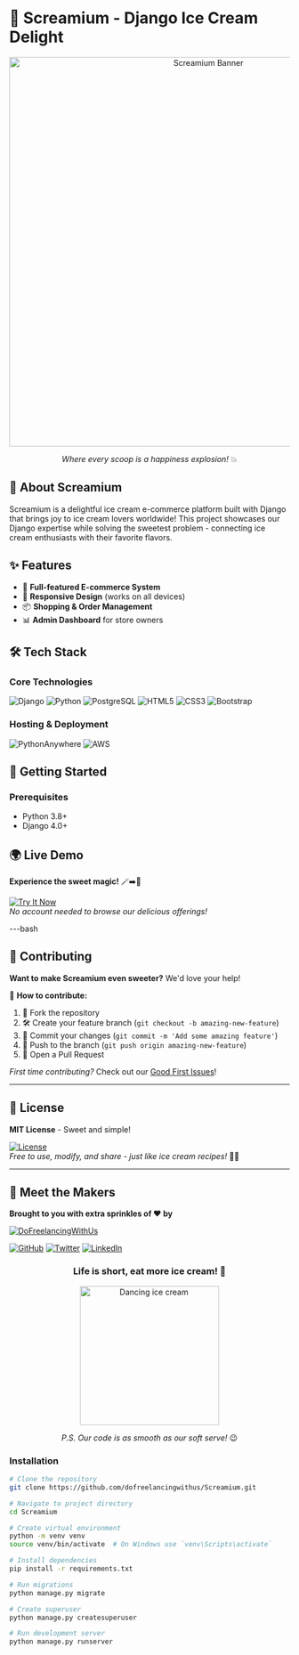 # 🍦 Screamium - Django Ice Cream Delight

<div align="center">
  <img src="https://screamium.pythonanywhere.com/static/img1.png" alt="Screamium Banner" width="700">
  <p><em>Where every scoop is a happiness explosion!</em> 💥</p>
</div>

## 🌟 About Screamium

Screamium is a delightful ice cream e-commerce platform built with Django that brings joy to ice cream lovers worldwide! This project showcases our Django expertise while solving the sweetest problem - connecting ice cream enthusiasts with their favorite flavors.

## ✨ Features

- 🛒 **Full-featured E-commerce System**
- 📱 **Responsive Design** (works on all devices)
- 📦 **Shopping & Order Management**
- 📊 **Admin Dashboard** for store owners

## 🛠️ Tech Stack

### Core Technologies
![Django](https://img.shields.io/badge/Django-092E20?style=flat&logo=django)
![Python](https://img.shields.io/badge/Python-3776AB?style=flat&logo=python)
![PostgreSQL](https://img.shields.io/badge/PostgreSQL-4169E1?style=flat&logo=postgresql)
![HTML5](https://img.shields.io/badge/HTML5-E34F26?style=flat&logo=html5)
![CSS3](https://img.shields.io/badge/CSS3-1572B6?style=flat&logo=css3)
![Bootstrap](https://img.shields.io/badge/Bootstrap-7952B3?style=flat&logo=bootstrap)

### Hosting & Deployment
![PythonAnywhere](https://img.shields.io/badge/PythonAnywhere-1E415E?style=flat)
![AWS](https://img.shields.io/badge/AWS-232F3E?style=flat&logo=amazon-aws)

## 🚀 Getting Started

### Prerequisites
- Python 3.8+
- Django 4.0+


## 🌍 Live Demo
**Experience the sweet magic!** 🪄➡️🍦  

[![Try It Now](https://img.shields.io/badge/CLICK_ME-FOR_ICECREAM-FF66B4?style=for-the-badge&logo=firefox)](http://screamium.pythonanywhere.com/)  
*No account needed to browse our delicious offerings!*

---bash

## 🤝 Contributing
**Want to make Screamium even sweeter?** We'd love your help!  

🍨 **How to contribute:**
1. 🍴 Fork the repository
2. 🛠️ Create your feature branch (`git checkout -b amazing-new-feature`)
3. 💾 Commit your changes (`git commit -m 'Add some amazing feature'`)
4. 🚀 Push to the branch (`git push origin amazing-new-feature`)
5. 🔄 Open a Pull Request

*First time contributing?* Check out our [Good First Issues](https://github.com/dofreelancingwithus/Screamium/issues?q=is%3Aopen+is%3Aissue+label%3A%22good+first+issue%22)!

---

## 📜 License
**MIT License** - Sweet and simple!  

[![License](https://img.shields.io/github/license/dofreelancingwithus/Screamium?color=blue&style=flat-square)](LICENSE)  
*Free to use, modify, and share - just like ice cream recipes!* 🍨✨

---

## 🍦 Meet the Makers
**Brought to you with extra sprinkles of ❤️ by**  

[![DoFreelancingWithUs](https://img.shields.io/badge/Team-DoFreelancingWithUs-9cf?style=for-the-badge)](https://github.com/dofreelancingwithus)  

[![GitHub](https://img.shields.io/badge/-GitHub-181717?style=flat&logo=github)](https://github.com/dofreelancingwithus)
[![Twitter](https://img.shields.io/badge/-Twitter-1DA1F2?style=flat&logo=twitter)](https://x.com/dofreelacing15)
[![LinkedIn](https://img.shields.io/badge/-LinkedIn-0A66C2?style=flat&logo=linkedin)](https://www.linkedin.com/in/dofreelancingwithus)

<div align="center">
  <h3>Life is short, eat more ice cream! 🍨</h3>
  <img src="https://media.giphy.com/media/3o7TKsrf0g3nsm0jDa/giphy.gif" width="250" alt="Dancing ice cream">
  <p><em>P.S. Our code is as smooth as our soft serve!</em> 😉</p>
</div>

### Installation
```bash
# Clone the repository
git clone https://github.com/dofreelancingwithus/Screamium.git

# Navigate to project directory
cd Screamium

# Create virtual environment
python -m venv venv
source venv/bin/activate  # On Windows use `venv\Scripts\activate`

# Install dependencies
pip install -r requirements.txt

# Run migrations
python manage.py migrate

# Create superuser
python manage.py createsuperuser

# Run development server
python manage.py runserver
